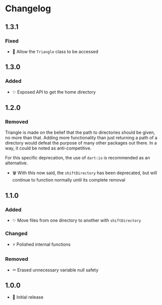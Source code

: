 # Changelog

## 1.3.1

### Fixed

- 🛂 Allow the `Triangle` class to be accessed

## 1.3.0

### Added

- ✨ Exposed API to get the home directory

## 1.2.0

### Removed

Triangle is made on the belief that the path to directories should be given, no more than that. Adding more functionality than just returning a path of a directory would defeat the purpose of many other packages out there. In a way, it could be noted as anti-competitive.

For this specific deprecation, the use of `dart:io` is recommended as an alternative.

- 🗑️ With this now said, the `shiftDirectory` has been deprecated, but will continue to function normally until its complete removal

## 1.1.0

### Added

- ✨ Move files from one directory to another with `shiftDirectory`

### Changed

- ⚡️ Polished internal functions

### Removed

- ⚰️ Erased unnecessary variable null safety

## 1.0.0

- 🥳 Initial release

